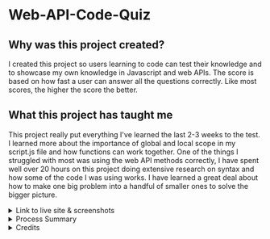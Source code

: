 # Web-API-Code-Quiz
## Why was this project created?
I created this project so users learning to code can test their knowledge and to showcase my own knowledge in Javascript and web APIs. The score is based on how fast a user can answer all the questions correctly. Like most scores, the higher the score the better.

## What this project has taught me
This project really put everything I've learned the last 2-3 weeks to the test. I learned more about the importance of global and local scope in my script.js file and how functions can work together. One of the things I struggled with most was using the web API methods correctly, I have spent well over 20 hours on this project doing extensive research on syntax and how some of the code I was using works. I have learned a great deal about how to make one big problem into a handful of smaller ones to solve the bigger picture.

<details>
<summary> Link to live site & screenshots </summary>

https://whats-a-pj.github.io/Web-API-Code-Quiz/

before you click start
![Screenshot of website](assets/start-quiz.png)

after clicking start
![Screenshot of website](assets/after-start.png)

submit page
![Screenshot of website](assets/end-quiz.png)

after first submission
![Screenshot of website](assets/first-submit.png)

after taking the quiz multiple times- showing previous scores
![Screenshot of website](assets/third-submit.png)

</details>

<details>
<summary> Process Summary </summary>

Started by making the repo and connecting it locally

Created my html, css and js files

Modeled my css file after the Module 3 challenge to help visually inspect issues as I went along and changed classes/ids and colors for this specific project

Started writing out all of the functions and objects and methods I knew that I would need to complete the project

Started organizing everything in my js file in sequential order so that everything would work properly

Spent countless hours doing research on web APIs to see what I can use to make things more functional + bookmarked websites that I used or looked at that gave me ideas

Commented out things that weren't working but I thought I could use later

Pushed changes to remote repo 

Repeated that process 3 or 4 different times

Had a ton of support from classmates, my TA's and tutor where they helped me understand MY OWN code a little more

Finally got everything to work how it was supposed to

Added methods to hide and display different html elements based on the user's click events

Updated README to add my credits & resources

Deployed site to github pages

Added assets folder and updated README

Finalized README

</details>

<details>
<summary> Credits </summary>

I used these websites to help me complete the project as well as things to experiment with, seeing what does and doesn't work:

https://github.com/coding-boot-camp/friendly-parakeet

https://www.w3schools.com/tags/tag_output.asp

https://www.w3schools.com/js/js_output.asp

https://developer.mozilla.org/en-US/docs/Web/JavaScript/Reference/Global_Objects/Object/keys

https://developer.mozilla.org/en-US/docs/Web/JavaScript/Guide/Working_with_objects

https://developer.mozilla.org/en-US/docs/Web/JavaScript/Reference/Operators/Object_initializer

https://developer.mozilla.org/en-US/docs/Web/JavaScript/Reference/Global_Objects/Array/forEach

https://www.freecodecamp.org/news/javascript-array-of-objects-tutorial-how-to-create-update-and-loop-through-objects-using-js-array-methods/

https://www.tutorialstonight.com/javascript-loop-through-an-array-of-objects

https://www.w3schools.com/jsref/jsref_foreach.asp

https://www.w3schools.com/howto/howto_css_pagination.asp

https://www.w3schools.com/css/css3_pagination.asp

https://www.w3schools.com/tags/att_input_type_text.asp#:~:text=The%20%3Cinput%20type%3D%22text,tag%20for%20best%20accessibility%20practices!

https://www.w3schools.com/jsref/met_element_setattribute.asp

https://www.w3schools.com/jsref/met_element_removeattribute.asp

https://developer.mozilla.org/en-US/docs/Web/API/Element/replaceChildren#examples

https://www.w3schools.com/jsref/met_win_setinterval.asp

https://www.w3schools.com/jsref/met_win_settimeout.asp

https://www.washington.edu/accesscomputing/webd2/student/unit5/module2/lesson5.html#:~:text=To%20make%20the%20element%20visible,triggered%20by%20an%20onclick%20event.

I had a study group on 7/9 with Brian Whisler, Jeremy Rapich, Timothy Morgan and Salvador Mejia where we pretty much just talked about how hard this assignment was as opposed to really working on specific issues. We did brainstorm ways of implementing the problems we needed to solve based on the acceptance criteria though and that got some of the creative juices flowing.

I had help from J.K. and Oscarlos Gomez Rosario with AskBCS, they both helped guide me take the whole of the project and turn it into smaller easier tasks to solve in an order that would make creating the entire thing a smoother process, and sent me on a more clear path once I laid out most of the code I knew I would need to solve this challenge.

I had a tutoring session on 7/11 with Jacob Carver after struggling with this assignment for a week and exhausting my resources. I walked him through my code and he let me know I was actually on the right path which was very encouraging. He patiently walked me through why some of my functions weren't working correctly and made sure I understood what he meant along the way. 

Attended office hours in class with Jenae Luthi to get help with this as well, our TA CJ Sanders helped us understand the coding we needed a little bit more and some of the code I had already written so that I understood where I went wrong in some of my code.

</details>